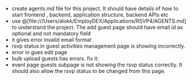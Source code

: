 - create agents.md file for this project. It should have details of how to start frontend , backend, application structure, backend APIs etc
- use @[file:///Users/alokk/EmployDEX/Applications/RSVP4/AGENTS.md] to understand the project. The add guest page should have email id as optional and not mandatory field
- it gives error invalid email format
- rsvp status in guest activities management page is showing incorrectly.
- error in gues edit page
- bulk upload guests has errors. fix it.
- event page guests subpage is not showing the rsvp status correctly. It should also allow the rsvp status to be changed from this page.
